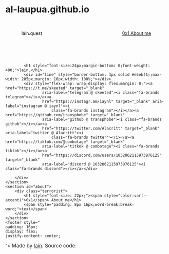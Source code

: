 # al-laupua.github.io

<!DOCTYPE html>
<html lang="en">

<head>
    <meta charset="UTF-8">
    <meta http-equiv="X-UA-Compatible" content="IE=edge">
    <meta name="viewport" content="width=device-width, initial-scale=1.0">
    <meta name="description" content="lain iwakura lol | iwakura@lain.quest">
    <link rel="stylesheet" href="assets/stylesheets/icons.css">
    <link rel="stylesheet" href="assets/stylesheets/style.css">
    <link rel="shortcut icon" href="assets/images/favicon.ico" type="image/x-icon">
    <link rel="icon" sizes="32x32" href="assets/images/favicon-32x32.png" type="image/png">
    <link rel="icon" sizes="16x16" href="assets/images/favicon-16x16.png" type="image/png">
    <link rel="apple-touch-icon" href="assets/images/apple-touch-icon.png" type="image/png">
    <link rel="icon" sizes="192x192" href="assets/images/android-chrome-192x192.png" type="image/png">
    <link rel="icon" sizes="512x512" href="assets/images/android-chrome-512x512.png" type="image/png">
    <title>lain.quest</title>
</head>

<body>
    <header id="entrypoint">
        <nav>
            <div style="display: flex;align-items: center;padding: 30px 10%;flex-wrap:wrap;">
                <span style="margin-right: auto;">lain.quest</span>
                <a href="#about" class="lnk"><span style="color:var(--accent)">0x1</span> About me</a>
            </div>
            </div>
        </nav>
    </header>
    <section>
        <div class="g">

            <h1 style="font-size:24px;margin-bottom: 0;font-weight: 400;">lain.</h1>
            <div id="line" style="border-bottom: 1px solid #e5ebf1;;max-width: 285px;margin: 16px;width: 100%;"></div>
            <div style="flex-wrap: wrap;display: flex;margin: 0;"><a href="https://t.me/skeeted" target="_blank"
                    aria-label="telegram @ skeeted"><i class="fa-brands telegram"></i></a><a
                    href="https://instagr.am/iaynl" target="_blank" aria-label="instagram @ iaynl"><i
                        class="fa-brands instagram"></i></a><a href="https://github.com/transphobe" target="_blank"
                    aria-label="github @ transphobe"><i class="fa-brands github"></i></a><a
                    href="https://twitter.com/Alacritt" target="_blank" aria-label="twitter @ Alacritt"><i
                        class="fa-brands twitter"></i></a><a href="https://tiktok.com/@combotage" target="_blank"
                    aria-label="titkok @ combotage"><i class="fa-brands tiktok"></i></a><a
                    href="https://discord.com/users/1032062115973976125" target="_blank"
                    aria-label="discord @ 1032062115973976125"><i class="fa-brands discord"></i></a></div>

        </div>
    </section>
    <section id="about">
        <div class="terrorist">
            <h1 style="font-size: 22px;"><span style="color:var(--accent)">0x1</span> About me</h1>
            <span style="padding: 8px 16px;word-break:break-word;">text</span>
        </div>
    </section>
    <footer style="
    padding: 16px;
    display: flex;
    justify-content: center;
">
        <span style="
    font-size: 15.7px;
">Made by <a href="#entrypoint" style="
    margin: 0;
"><span style="
    color: var(--accent);
">lain</span></a>. Source code:<a href="https://github.com/transphobe/website" target="_blank"
                aria-label="source code @ github" style="
    padding: 0;
"><i class="fa-brands github" style="font-size: 22px;"></i></a></span>
    </footer>
    <noscript><!-- No javascript used :) --></noscript>
</body>

</html>
